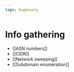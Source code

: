 ```yaml
---
tags: bugbounty
---
```

# Info gathering
- [[ASN numbers]]
- [[CIDR]]
- [[Network sweeping]]
- [[Subdomain enumeration]]